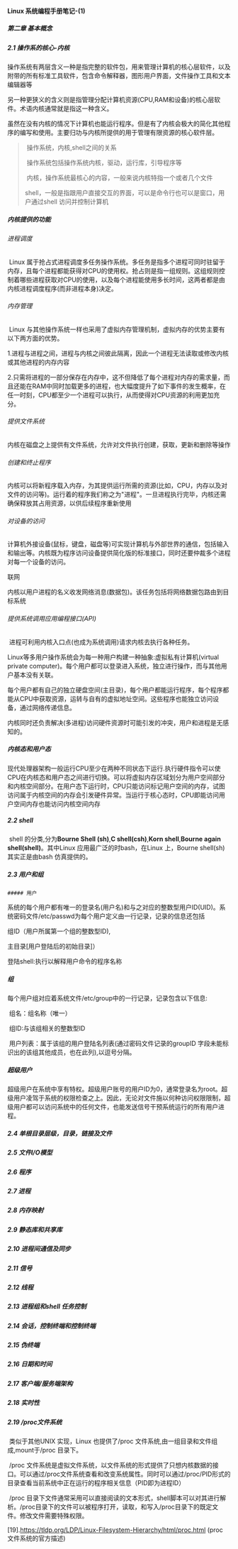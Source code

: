 #### Linux 系统编程手册笔记-(1)



##### 第二章 基本概念

##### 2.1 操作系的核心-内核

​	操作系统有两层含义一种是指完整的软件包，用来管理计算机的核心层软件，以及附带的所有标准工具软件，包含命令解释器，图形用户界面，文件操作工具和文本编辑器等

​	另一种更狭义的含义则是指管理分配计算机资源(CPU,RAM和设备)的核心层软件。术语内核通常就是指这一种含义。

​	虽然在没有内核的情况下计算机也能运行程序。但是有了内核会极大的简化其他程序的编写和使用。主要归功与内核所提供的用于管理有限资源的核心软件层。

> ​	操作系统，内核,shell之间的关系
>
> ​		操作系统包括操作系统内核，驱动，运行库，引导程序等
>
> ​		内核，操作系统最核心的内容，一般来说内核特指一个或者几个文件
>
> ​		shell，一般是指跟用户直接交互的界面，可以是命令行也可以是窗口，用户通过shell 访问并控制计算机

##### 内核提供的功能

###### 进程调度

​	Linux 属于抢占式进程调度多任务操作系统。多任务是指多个进程可同时驻留于内存，且每个进程都能获得对CPU的使用权。抢占则是指一组规则。这组规则控制着哪些进程获取对CPU的使用，以及每个进程能使用多长时间，这两者都是由内核进程调度程序(而非进程本身)决定。

###### 内存管理

​	Linux 与其他操作系统一样也采用了虚拟内存管理机制，虚拟内存的优势主要有以下两方面的优势。

​		1.进程与进程之间，进程与内核之间彼此隔离，因此一个进程无法读取或修改内核或其他进程的内存内容

​		2.只需将进程的一部分保存在内存中，这不但降低了每个进程对内存的需求量，而且还能在RAM中同时加载更多的进程，也大幅度提升了如下事件的发生概率，在任一时刻，CPU都至少一个进程可以执行，从而使得对CPU资源的利用更加充分。

###### 提供文件系统

​	内核在磁盘之上提供有文件系统，允许对文件执行创建，获取，更新和删除等操作

###### 创建和终止程序

​	内核可以将新程序载入内存，为其提供运行所需的资源(比如，CPU，内存以及对文件的访问等)。运行着的程序我们称之为"进程"。一旦进程执行完毕，内核还需确保释放其占用资源，以供后续程序重新使用

###### 对设备的访问

​	计算机外接设备(鼠标，键盘，磁盘等)可实现计算机与外部世界的通信，包括输入和输出等。内核既为程序访问设备提供简化版的标准接口，同时还要仲裁多个进程对每一个设备的访问。

联网

​	内核以用户进程的名义收发网络消息(数据包)。该任务包括将网络数据包路由到目标系统



###### 提供系统调用应用编程接口(API)

​	进程可利用内核入口点(也成为系统调用)请求内核去执行各种任务。

Linux等多用户操作系统会为每一种用户构建一种抽象:虚拟私有计算机(virtual private computer)。每个用户都可以登录进入系统，独立进行操作，而与其他用户基本没有关联。

每个用户都有自己的独立硬盘空间(主目录)，每个用户都能运行程序，每个程序都能从CPU中获取资源，运转与自有的虚拟地址空间。这些程序也能独立访问设备，通过网络传递信息。

内核同时还负责解决(多进程)访问硬件资源时可能引发的冲突，用户和进程是无感知的。



##### 内核态和用户态

​	现代处理器架构一般运行CPU至少在两种不同状态下运行.执行硬件指令可以使CPU在内核态和用户态之间进行切换。可以将虚拟内存区域划分为用户空间部分和内核空间部分。在用户态下运行时，CPU只能访问标记用户空间的内存，试图访问属于内核空间的内存会引发硬件异常。当运行于核心态时，CPU即能访问用户空间内存也能访问内核空间内存



##### 2.2 shell

​	shell 的分类,分为**Bourne Shell (sh)**,**C shell(csh)**,**Korn shell**,**Bourne again shell(shell)**。其中Linux 应用最广泛的时bash，在Linux 上，Bourne shell(sh)其实正是由bash 仿真提供的。



##### 2.3 用户和组

	##### 用户

​	系统的每个用户都有唯一的登录名(用户名)和与之对应的整数型用户ID(UID)。系统密码文件/etc/passwd为每个用户定义由一行记录，记录的信息还包括

组ID（用户所属第一个组的整数型ID),

主目录[用户登陆后的初始目录]）

登陆shell:执行以解释用户命令的程序名称

##### 组

​	每个用户组对应着系统文件/etc/group中的一行记录，记录包含以下信息:

​		 组名：组名称（唯一）

​		组ID:与该组相关的整数型ID

​		用户列表：属于该组的用户登陆名列表(通过密码文件记录的groupID 字段未能标识出的该组其他成员，也在此列),以逗号分隔。

##### 超级用户

​	超级用户在系统中享有特权。超级用户账号的用户ID为0，通常登录名为root。超级用户凌驾于系统的权限检查之上。因此，无论对文件施以何种访问权限限制，超级用户都可以访问系统中的任何文件，也能发送信号干预系统运行的所有用户进程。

##### 2.4 单根目录层级，目录，链接及文件

##### 2.5 文件I/O模型

##### 2.6 程序

##### 2.7 进程

##### 2.8 内存映射

##### 2.9 静态库和共享库

##### 2.10 进程间通信及同步

##### 2.11 信号

##### 2.12 线程

##### 2.13 进程组和shell 任务控制

##### 2.14 会话，控制终端和控制终端

##### 2.15 伪终端

##### 2.16 日期和时间

##### 2.17 客户端/服务端架构

##### 2.18 实时性

##### 2.19 /proc文件系统

​	类似于其他UNIX 实现，Linux 也提供了/proc 文件系统,由一组目录和文件组成,mount于/proc 目录下。

​	/proc 文件系统是虚拟文件系统，以文件系统的形式提供了只想内核数据的接口。可以通过/proc文件系统查看和改变系统属性。同时可以通过/proc/PID形式的目录查看当前系统中正在运行的程序相关信息（PID即为进程ID）

​	/proc 目录下文件通常采用可以直接阅读的文本形式，shell脚本可以对其进行解析。/proc目录下的文件可以被程序打开，读取，和写入/proc目录下的既定文件。修改文件需要特殊权限。



[19].https://tldp.org/LDP/Linux-Filesystem-Hierarchy/html/proc.html (proc 文件系统的官方描述)